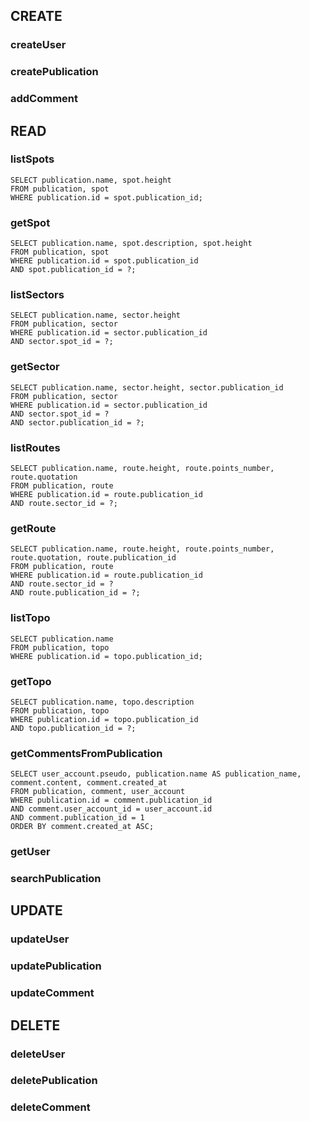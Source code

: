 **CREATE**
----------------------------------------
### createUser

### createPublication

### addComment

**READ**
----------------------------------------
### listSpots
```
SELECT publication.name, spot.height
FROM publication, spot
WHERE publication.id = spot.publication_id;
```

### getSpot
```
SELECT publication.name, spot.description, spot.height
FROM publication, spot
WHERE publication.id = spot.publication_id
AND spot.publication_id = ?;
```

### listSectors
```
SELECT publication.name, sector.height
FROM publication, sector
WHERE publication.id = sector.publication_id
AND sector.spot_id = ?;
```

### getSector
```
SELECT publication.name, sector.height, sector.publication_id
FROM publication, sector
WHERE publication.id = sector.publication_id
AND sector.spot_id = ?
AND sector.publication_id = ?;
```

### listRoutes
```
SELECT publication.name, route.height, route.points_number, route.quotation
FROM publication, route
WHERE publication.id = route.publication_id
AND route.sector_id = ?;
```

### getRoute
```
SELECT publication.name, route.height, route.points_number, route.quotation, route.publication_id
FROM publication, route
WHERE publication.id = route.publication_id
AND route.sector_id = ?
AND route.publication_id = ?;
```

### listTopo
```
SELECT publication.name
FROM publication, topo
WHERE publication.id = topo.publication_id;
```

### getTopo
```
SELECT publication.name, topo.description
FROM publication, topo
WHERE publication.id = topo.publication_id
AND topo.publication_id = ?;
```

### getCommentsFromPublication
```
SELECT user_account.pseudo, publication.name AS publication_name, comment.content, comment.created_at
FROM publication, comment, user_account
WHERE publication.id = comment.publication_id
AND comment.user_account_id = user_account.id
AND comment.publication_id = 1
ORDER BY comment.created_at ASC;
```

### getUser

### searchPublication

**UPDATE**
----------------------------------------
### updateUser

### updatePublication

### updateComment

**DELETE**
----------------------------------------
### deleteUser

### deletePublication

### deleteComment
